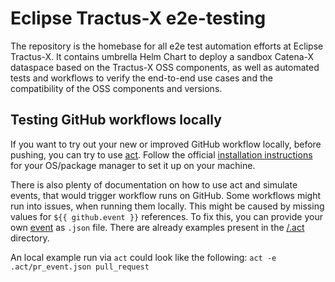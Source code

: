 # Eclipse Tractus-X e2e-testing

The repository is the homebase for all e2e test automation efforts at Eclipse Tractus-X.
It contains umbrella Helm Chart to deploy a sandbox Catena-X dataspace based on the Tractus-X OSS components, as well as
automated tests and workflows to verify the end-to-end use cases and the compatibility of the OSS components and versions.

## Testing GitHub workflows locally

If you want to try out your new or improved GitHub workflow locally, before pushing, you can try to use
[act](https://github.com/nektos/act). Follow the official [installation instructions](https://github.com/nektos/act#installation)
for your OS/package manager to set it up on your machine.

There is also plenty of documentation on how to use act and simulate events, that would trigger workflow runs on GitHub.
Some workflows might run into issues, when running them locally. This might be caused by missing values for
`${{ github.event }}` references. To fix this, you can provide your own [event](https://github.com/nektos/act#installation)
as `.json` file. There are already examples present in the [/.act](.act) directory.

An local example run via `act` could look like the following: `act -e .act/pr_event.json pull_request`
